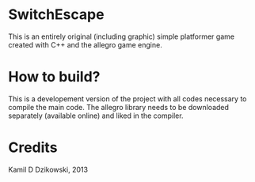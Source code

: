 # SwitchEscape

This is an entirely original (including graphic) simple platformer game created with C++ and the allegro game engine.

# How to build?

This is a developement version of the project with all codes necessary to compile the main code.
The allegro library needs to be downloaded separately (available online) and liked in the compiler.

# Credits

Kamil D Dzikowski, 2013
